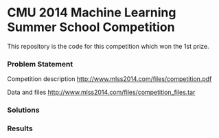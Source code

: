 CMU 2014 Machine Learning Summer School Competition
========
This repository is the code for this competition which won the 1st prize.

### Problem Statement
Competition description http://www.mlss2014.com/files/competition.pdf

Data and files http://www.mlss2014.com/files/competition_files.tar

### Solutions

### Results





 
